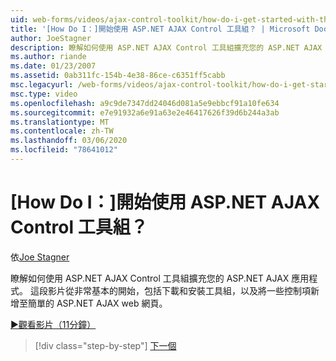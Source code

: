 ```yaml
---
uid: web-forms/videos/ajax-control-toolkit/how-do-i-get-started-with-the-aspnet-ajax-control-toolkit
title: '[How Do I：]開始使用 ASP.NET AJAX Control 工具組？ | Microsoft Docs'
author: JoeStagner
description: 瞭解如何使用 ASP.NET AJAX Control 工具組擴充您的 ASP.NET AJAX 應用程式。 這段影片從非常基本的開始，包括下載和 。
ms.author: riande
ms.date: 01/23/2007
ms.assetid: 0ab311fc-154b-4e38-86ce-c6351ff5cabb
msc.legacyurl: /web-forms/videos/ajax-control-toolkit/how-do-i-get-started-with-the-aspnet-ajax-control-toolkit
msc.type: video
ms.openlocfilehash: a9c9de7347dd24046d081a5e9ebbcf91a10fe634
ms.sourcegitcommit: e7e91932a6e91a63e2e46417626f39d6b244a3ab
ms.translationtype: MT
ms.contentlocale: zh-TW
ms.lasthandoff: 03/06/2020
ms.locfileid: "78641012"
---
```

# <a name="how-do-i-get-started-with-the-aspnet-ajax-control-toolkit"></a>[How Do I：]開始使用 ASP.NET AJAX Control 工具組？

依[Joe Stagner](https://github.com/JoeStagner)

瞭解如何使用 ASP.NET AJAX Control 工具組擴充您的 ASP.NET AJAX 應用程式。 這段影片從非常基本的開始，包括下載和安裝工具組，以及將一些控制項新增至簡單的 ASP.NET AJAX web 網頁。

[&#9654;觀看影片（11分鐘）](https://channel9.msdn.com/Blogs/ASP-NET-Site-Videos/how-do-i-get-started-with-the-aspnet-ajax-control-toolkit)

> [!div class="step-by-step"]
> [下一個](how-do-i-use-the-aspnet-ajax-cascadingdropdown-control-extender.md)
